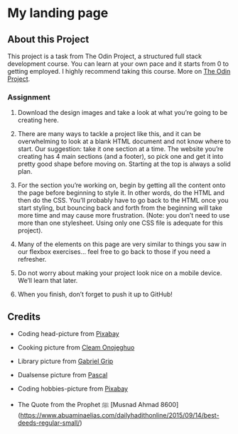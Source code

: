 # My landing page

## About this Project

This project is a task from The Odin Project, a structured full stack development course. You can learn at your own pace and it starts from 0 to getting employed. I highly recommend taking this course.
More on [The Odin Project](https://theodinproject.com/).

### Assignment

1. Download the design images and take a look at what you’re going to be creating here.

2. There are many ways to tackle a project like this, and it can be overwhelming to look at a blank HTML document and not know where to start. Our suggestion: take it one section at a time. The website you’re creating has 4 main sections (and a footer), so pick one and get it into pretty good shape before moving on. Starting at the top is always a solid plan.

3. For the section you’re working on, begin by getting all the content onto the page before beginning to style it. In other words, do the HTML and then do the CSS. You’ll probably have to go back to the HTML once you start styling, but bouncing back and forth from the beginning will take more time and may cause more frustration. (Note: you don’t need to use more than one stylesheet. Using only one CSS file is adequate for this project).

4. Many of the elements on this page are very similar to things you saw in our flexbox exercises… feel free to go back to those if you need a refresher.

5. Do not worry about making your project look nice on a mobile device. We’ll learn that later.

6. When you finish, don’t forget to push it up to GitHub!

## Credits

- Coding head-picture from [Pixabay](https://www.pexels.com/de-de/foto/html-quelltext-270366/)

- Cooking picture from [Cleam Onojeghuo](https://www.pexels.com/de-de/foto/person-die-auf-edelstahl-kochtopf-kocht-175753/)

- Library picture from [Gabriel Grip](https://www.pexels.com/de-de/foto/bucher-leiter-ecke-bibliothek-19369819/)

- Dualsense picture from [Pascal](https://www.pexels.com/de-de/foto/playstation-5-konsole-mit-dualsense-controller-33513532/)

- Coding hobbies-picture from [Pixabay](https://www.pexels.com/de-de/foto/computer-c-code-276452/)

- The Quote from the Prophet ﷺ [Musnad Ahmad 8600] (https://www.abuaminaelias.com/dailyhadithonline/2015/09/14/best-deeds-regular-small/)
